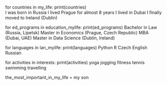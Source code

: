for countries in my_life:
    print(countries)		
I was born in Russia 
I lived Prague for almost 8 years 
I lived in Dubai 
I finally moved to Ireland (Dublin) 

for ed_programs in education_mylife:
    print(ed_programs)
Bachelor in Law (Russia, Lipetsk)
Master in Economics (Prague, Czech Republic)
MBA (Dubai, UAE)
Master in Data Science (Dublin, Ireland)

for languages in lan_mylife:
    print(languages)
Python
R
Czech
English
Russian

for activities in interests:
    print(activities)
yoga
jogging
fitness
tennis
swimming
travelling

the_most_important_in_my_life = my son 
